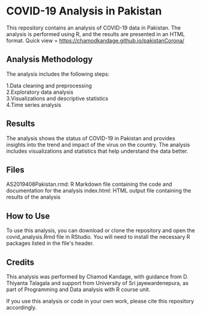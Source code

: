 # COVID-19 Analysis in Pakistan

This repository contains an analysis of COVID-19 data in Pakistan. The analysis is performed using R, and the results are presented in an HTML format.
Quick view = https://chamodkandage.github.io/pakistanCorona/

## Analysis Methodology

The analysis includes the following steps:

1.Data cleaning and preprocessing <br>
2.Exploratory data analysis <br>
3.Visualizations and descriptive statistics <br>
4.Time series analysis

## Results

The analysis shows the status of COVID-19 in Pakistan and provides insights into the trend and impact of the virus on the country. The analysis includes visualizations and statistics that help understand the data better.

## Files

AS2019408Pakistan.rmd: R Markdown file containing the code and documentation for the analysis
index.html: HTML output file containing the results of the analysis

## How to Use

To use this analysis, you can download or clone the repository and open the covid_analysis.Rmd file in RStudio. You will need to install the necessary R packages listed in the file's header.

## Credits

This analysis was performed by Chamod Kandage, with guidance from D. Thiyanta Talagala and support from University of Sri jayewardenepura, as part of Programming and Data analysis with R course unit.

If you use this analysis or code in your own work, please cite this repository accordingly.


